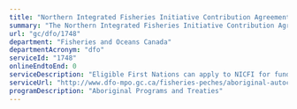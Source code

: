 ```yaml
---
title: "Northern Integrated Fisheries Initiative Contribution Agreements"
summary: "The Northern Integrated Fisheries Initiative Contribution Agreements service from Fisheries and Oceans Canada is not available end-to-end online, according to the GC Service Inventory."
url: "gc/dfo/1748"
department: "Fisheries and Oceans Canada"
departmentAcronym: "dfo"
serviceId: "1748"
onlineEndtoEnd: 0
serviceDescription: "Eligible First Nations can apply to NICFI for funding (contribution agreement) to manage capacity building projects/activities approved by the Department, to ensure the long-term sustainability of their Aboriginal commercial fishing enterprises."
serviceUrl: "http://www.dfo-mpo.gc.ca/fisheries-peches/aboriginal-autochtones/nicfi-ipcin/index-eng.html"
programDescription: "Aboriginal Programs and Treaties"
---
```

